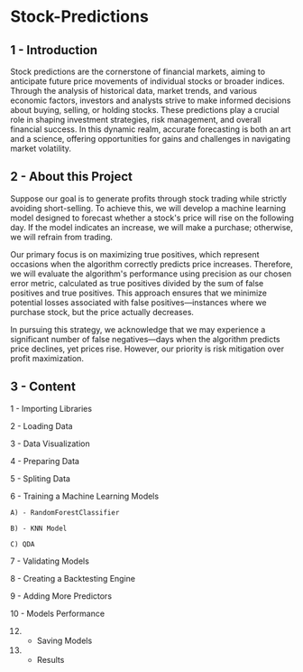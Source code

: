 # Stock-Predictions

## 1 - Introduction

Stock predictions are the cornerstone of financial markets, aiming to anticipate future price movements of individual stocks or broader indices. Through the analysis of historical data, market trends, and various economic factors, investors and analysts strive to make informed decisions about buying, selling, or holding stocks. These predictions play a crucial role in shaping investment strategies, risk management, and overall financial success. 
In this dynamic realm, accurate forecasting is both an art and a science, offering opportunities for gains and challenges in navigating market volatility.

## 2 - About this Project

Suppose our goal is to generate profits through stock trading while strictly avoiding short-selling. To achieve this, we will develop a machine learning model designed to forecast whether a stock's price will rise on the following day. If the model indicates an increase, we will make a purchase; otherwise, we will refrain from trading.

Our primary focus is on maximizing true positives, which represent occasions when the algorithm correctly predicts price increases. Therefore, we will evaluate the algorithm's performance using precision as our chosen error metric, calculated as true positives divided by the sum of false positives and true positives. This approach ensures that we minimize potential losses associated with false positives—instances where we purchase stock, but the price actually decreases.

In pursuing this strategy, we acknowledge that we may experience a significant number of false negatives—days when the algorithm predicts price declines, yet prices rise. However, our priority is risk mitigation over profit maximization.

## 3 - Content

1 - Importing Libraries

2 - Loading Data

3 - Data Visualization

4 - Preparing Data

5 - Spliting Data

6 - Training a Machine Learning Models
    
    A) - RandomForestClassifier

    B) - KNN Model
    
    C) QDA
  
7 - Validating Models

8 - Creating a Backtesting Engine

9 - Adding More Predictors

10 - Models Performance

12) - Saving Models

13) - Results























